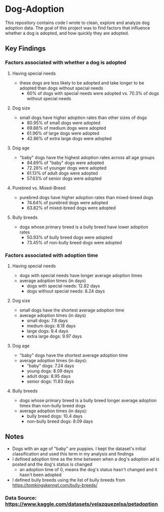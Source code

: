 # Dog-Adoption
This repository contains code I wrote to clean, explore and analyze dog adoption data. The goal of this project was to find factors that influence whether a dog is adopted, and how quickly they are adopted.

## Key Findings
### Factors associated with whether a dog is adopted 

1. Having special needs
   * these dogs are less likely to be adopted and take longer to be adopted than dogs without special needs
     * 60% of dogs with special needs were adopted vs. 70.3% of dogs without special needs


2. Dog size
   * small dogs have higher adoption rates than other sizes of dogs
     * 80.95% of small dogs were adopted
     * 69.88% of medium dogs were adopted
     * 61.96% of large dogs were adopted
     * 42.86% of extra large dogs were adopted


3. Dog age
   * "baby" dogs have the highest adoption rates across all age groups
     *   84.69% of "baby" dogs were adopted
     *   72.28% of younger dogs were adopted
     *   61.13% of adult dogs were adopted
     *   57.63% of senior dogs were adopted


4. Purebred vs. Mixed-Breed
   * purebred dogs have higher adoption rates than mixed-breed dogs
     * 74.64% of purebred dogs were adopted
     * 63.82% of mixed-breed dogs were adopted

    
5. Bully breeds
   * dogs whose primary breed is a bully breed have lower adoption rates
     * 50.93% of bully breed dogs were adopted
     * 73.45% of non-bully breed dogs were adopted

### Factors associated with adoption time

1. Having special needs
   * dogs with special needs have longer average adoption times
   * average adoption times (in days)
     * dogs with special needs: 12.82 days
     * dogs without special needs: 8.24 days


2. Dog size
   * small dogs have the shortest average adoption time
   * average adoption times (in days)
     * small dogs: 7.8 days
     * medium dogs: 8.18 days
     * large dogs: 9.4 days
     * extra large dogs: 9.97 days


3. Dog age
   * "baby" dogs have the shortest average adoption time
   * average adoption times (in days): 
     * "baby" dogs: 7.24 days
     * young dogs: 8.09 days
     * adult dogs: 8.95 days
     * senior dogs: 11.83 days


4. Bully breeds
   * dogs whose primary breed is a bully breed longer average adoption times than non-bully breed dogs
   * average adoption times (in days):
     * bully breed dogs: 10.4 days
     * non-bully breed dogs: 8.09 days

## Notes
- Dogs with an age of "baby" are puppies. I kept the dataset's initial classification and used this term in my analysis and findings
- I defined adoption time as the time between when a dog's adoption ad is posted and the dog's status is changed
   - an adoption time of 0, means the dog's status hasn't changed and it hasn't been adopted
- I defined bully breeds using the list of bully breeds from https://tomkingskennel.com/bully-breeds/

### Data Source: https://www.kaggle.com/datasets/velazquezelsa/petadoption
